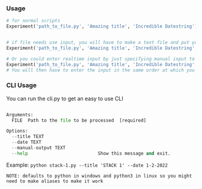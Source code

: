 ### Usage
```py
# for normal scripts
Experiment('path_to_file.py', 'Amazing title', 'Incredible Datestring')


# if file needs use input, you will have to make a text file and put your console output in it
Experiment('path_to_file.py', 'Amazing title', 'Incredible Datestring', manual_output='path_to_the_text_file_you_made.txt')

# Or you could enter realtime input by just specifying manual input to True
Experiment('path_to_file.py', 'Amazing title', 'Incredible Datestring', manual_output=True)
# You will then have to enter the input in the same order at which you will enter in the program. NOTE: The input prompts will Not be printed.
```

### CLI Usage
You can run the cli.py to get an easy to use CLI

```cli.py [OPTIONS] FILE

Arguments:
  FILE  Path to the file to be processed  [required]

Options:
  --title TEXT
  --date TEXT
  --manual-output TEXT
  --help                          Show this message and exit.
```

Example: `python stack-1.py --title 'STACK 1' --date 1-2-2022`

```
NOTE: defaults to python in windows and python3 in linux so you might need to make aliases to make it work
```
